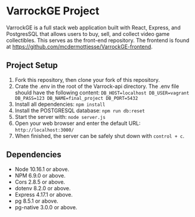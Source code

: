 # VarrockGE Project

VarrockGE is a full stack web application built with React, Express, and PostgresSQL that allows users to buy, sell, and collect video game collectibles. This serves as the front-end repository. The frontend is found at https://github.com/mcdermottjesse/VarrockGE-frontend.

## Project Setup

1. Fork this repository, then clone your fork of this repository.
2. Crate the .env in the root of the Varrock-api directory. The .env file should have the following content:
`DB_HOST=localhost
DB_USER=vagrant
DB_PASS=123
DB_NAME=final_project
DB_PORT=5432`
3. Install all dependencies:
  `npm install`
4. Install the POSTGRESQL database:
  `npm run db:reset`
5. Start the server with:
  `node server.js`
6. Open your web browser and enter the default URL:
  `http://localhost:3000/`
7. When finished, the server can be safely shut down with `control + c`.

## Dependencies

* Node 10.16.1 or above.
* NPM 6.9.0 or above.
* Cors 2.8.5 or above.
* dotenv 8.2.0 or above.
* Express 4.17.1 or above.
* pg 8.5.1 or above.
* pg-native 3.0.0 or above.